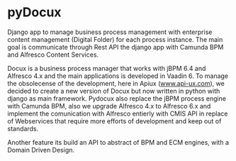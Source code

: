 # pyDocux
Django app to manage business process management with enterprise content management (Digital Folder) for each process instance. The main goal is communicate through Rest API the django app with Camunda BPM and Alfresco Content Services.

Docux is a business process manager that works with jBPM 6.4 and Alfresco 4.x and the main applications is developed in Vaadin 6. To manage the obsolecense of the development, here in Apiux (www.api-ux.com), we decided to create a new version of Docux but now written in python with django as main framework. Pydocux also replace the jBPM process engine with Camunda BPM, also we upgrade Alfresco 4.x to Alfresco 6.x and implement the comunication with Alfresco entierly with CMIS API in replace of Webservices that require more efforts of development and keep out of standards.

Another feature its build an API to abstract of BPM and ECM engines, with a Domain Driven Design.
